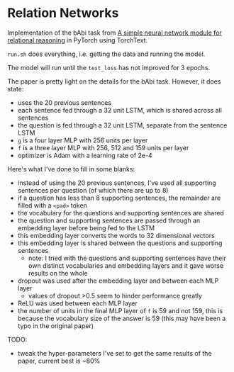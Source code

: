 # Relation Networks

Implementation of the bAbi task from [A simple neural network module for relational reasoning](https://arxiv.org/abs/1706.01427) in PyTorch using TorchText.

`run.sh` does everything, i.e. getting the data and running the model.

The model will run until the `test_loss` has not improved for 3 epochs.

The paper is pretty light on the details for the bAbi task. However, it does state:

- uses the 20 previous sentences
- each sentence fed through a 32 unit LSTM, which is shared across all sentences
- the question is fed through a 32 unit LSTM, separate from the sentence LSTM
- `g` is a four layer MLP with 256 units per layer
- `f` is a three layer MLP with 256, 512 and 159 units per layer
- optimizer is Adam with a learning rate of 2e-4

Here's what I've done to fill in some blanks:

- instead of using the 20 previous sentences, I've used all supporting sentences per question (of which there are up to 8)
- if a question has less than 8 supporting sentences, the remainder are filled with a `<pad>` token
- the vocabulary for the questions and supporting sentences are shared
- the question and supporting sentences are passed through an embedding layer before being fed to the LSTM
- this embedding layer converts the words to 32 dimensional vectors
- this embedding layer is shared between the questions and supporting sentences
  - note: I tried with the questions and supporting sentences have their own distinct vocabularies and embedding layers and it gave worse results on the whole
- dropout was used after the embedding layer and between each MLP layer
  - values of dropout >0.5 seem to hinder performance greatly
- ReLU was used between each MLP layer
- the number of units in the final MLP layer of `f` is 59 and not 159, this is because the vocabulary size of the answer is 59 (this may have been a typo in the original paper)

TODO:

- tweak the hyper-parameters I've set to get the same results of the paper, current best is ~80%
